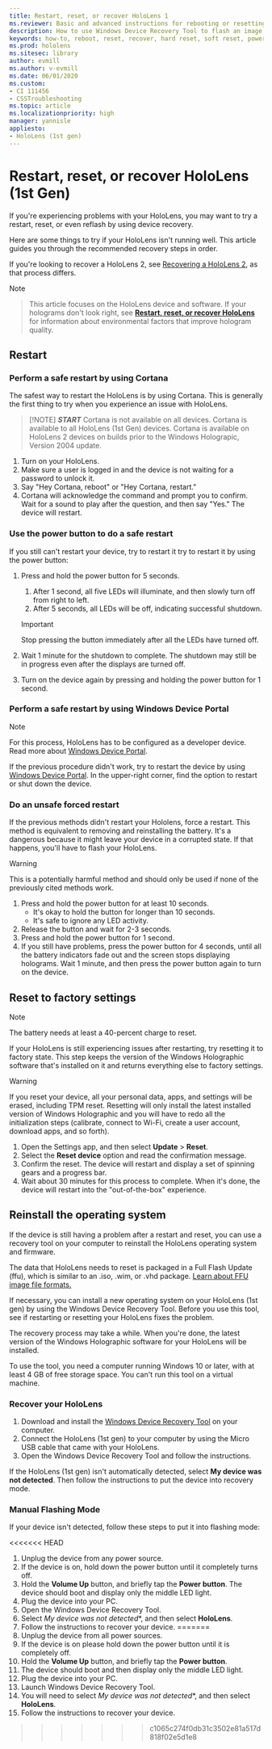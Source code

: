 ```yaml
---
title: Restart, reset, or recover HoloLens 1
ms.reviewer: Basic and advanced instructions for rebooting or resetting your HoloLens.
description: How to use Windows Device Recovery Tool to flash an image to HoloLens 1st Gen.
keywords: how-to, reboot, reset, recover, hard reset, soft reset, power cycle, HoloLens, shut down, wdrt, windows device recovery tool
ms.prod: hololens
ms.sitesec: library
author: evmill
ms.author: v-evmill
ms.date: 06/01/2020
ms.custom: 
- CI 111456
- CSSTroubleshooting
ms.topic: article
ms.localizationpriority: high
manager: yannisle
appliesto:
- HoloLens (1st gen)
---
```


# Restart, reset, or recover HoloLens (1st Gen)

If you're experiencing problems with your HoloLens, you may want to try a restart, reset, or even reflash by using device recovery.

Here are some things to try if your HoloLens isn't running well.  This article guides you through the recommended recovery steps in order.

If you're looking to recover a HoloLens 2, see [Recovering a HoloLens 2](https://docs.microsoft.com/hololens/hololens-recovery), as that process differs.

> [!NOTE]

> This article focuses on the HoloLens device and software. If your holograms don't look right, see **[Restart, reset, or recover HoloLens](hololens-environment-considerations.md)** for information about environmental factors that improve hologram quality.

## Restart

### Perform a safe restart by using Cortana

The safest way to restart the HoloLens is by using Cortana. This is generally the first thing to try when you experience an issue with HoloLens.

> [!NOTE]  ***START***
> Cortana is not available on all devices. Cortana is available to all HoloLens (1st Gen) devices. Cortana is available on HoloLens 2 devices on builds prior to the Windows Holograpic, Version 2004 update.

1. Turn on your HoloLens.
1. Make sure a user is logged in and the device is not waiting for a password to unlock it.
2. Say "Hey Cortana, reboot" or "Hey Cortana, restart."
3. Cortana will acknowledge the command and prompt you to confirm. Wait for a sound to play after the question, and then say "Yes." The device will restart.

### Use the power button to do a safe restart

If you still can't restart your device, try to restart it try to restart it by using the power button:

1. Press and hold the power button for 5 seconds.
   1. After 1 second, all five LEDs will illuminate, and then slowly turn off from right to left.
     1. After 5 seconds, all LEDs will be off, indicating successful shutdown.
      
   > [!IMPORTANT]
   > Stop pressing the button immediately after all the LEDs have turned off.
1. Wait 1 minute for the shutdown to complete. The shutdown may still be in progress even after the displays are turned off.
2. Turn on the device again by pressing and holding the power button for 1 second.

### Perform a safe restart by using Windows Device Portal

> [!NOTE]
> For this process, HoloLens has to be configured as a developer device. 
> Read more about [Windows Device Portal](https://docs.microsoft.com/windows/mixed-reality/using-the-windows-device-portal).

If the previous procedure didn't work, try to restart the device by using [Windows Device Portal](https://docs.microsoft.com/windows/mixed-reality/using-the-windows-device-portal). In the upper-right corner, find the option to restart or shut down the device.

### Do an unsafe forced restart

If the previous methods didn't restart your Hololens, force a restart. This method is equivalent to removing and reinstalling the battery. It's a dangerous because it might leave your device in a corrupted state.  If that happens, you'll have to flash your HoloLens.  

> [!WARNING]
> This is a potentially harmful method and should only be used if none of the previously cited methods work.

1. Press and hold the power button for at least 10 seconds.
   - It's okay to hold the button for longer than 10 seconds.
   - It's safe to ignore any LED activity.
1. Release the button and wait for 2-3 seconds.
1. Press and hold the power button for 1  second.
1. If you still have problems, press the power button for 4 seconds, until all the battery indicators fade out and the screen stops displaying holograms. Wait 1 minute, and then press the power button again to turn on the device.

## Reset to factory settings

> [!NOTE]
> The battery needs at least a 40-percent charge to reset.

If your HoloLens is still experiencing issues after restarting, try resetting it to factory state. This step keeps the version of the Windows Holographic software that's installed on it and returns everything else to factory settings.

>[!WARNING]
> If you reset your device, all your personal data, apps, and settings will be erased, including TPM reset. Resetting will only install the latest installed version of Windows Holographic and you will have to redo all the initialization steps (calibrate, connect to Wi-Fi, create a user account, download apps, and so forth).

1. Open the Settings app, and then select **Update** > **Reset**.
1. Select the **Reset device** option and read the confirmation message.
1. Confirm the reset. The device will restart and display a set of spinning gears and a progress bar.
1. Wait about 30 minutes for this process to complete. When it's done, the device will restart into the "out-of-the-box" experience.

## Reinstall the operating system

If the device is still having a problem after a restart and reset, you can use a recovery tool on your computer to reinstall the HoloLens operating system and firmware.  

The data that HoloLens needs to reset is packaged in a Full Flash Update (ffu), which is similar to an .iso, .wim, or .vhd package.  [Learn about FFU image file formats.](https://docs.microsoft.com/windows-hardware/manufacture/desktop/wim-vs-ffu-image-file-formats)

If necessary, you can install a new operating system on your HoloLens (1st gen) by using the Windows Device Recovery Tool. Before you use this tool, see if restarting or resetting your HoloLens fixes the problem.

The recovery process may take a while.  When you're done, the latest version of the Windows Holographic software for your HoloLens will be installed.

To use the tool, you need a computer running Windows 10 or later, with at least 4 GB of free storage space.  You can't run this tool on a virtual machine.

### Recover your HoloLens

1. Download and install the [Windows Device Recovery Tool](https://support.microsoft.com/help/12379/windows-10-mobile-device-recovery-tool-faq) on your computer.
1. Connect the HoloLens (1st gen) to your computer by using the Micro USB cable that came with your HoloLens.
1. Open the Windows Device Recovery Tool and follow the instructions.

If the HoloLens (1st gen) isn't automatically detected, select **My device was not detected**. Then follow the instructions to put the device into recovery mode.

### Manual Flashing Mode

If your device isn't detected, follow these steps to put it into flashing mode:

<<<<<<< HEAD
1. Unplug the device from any power source.
1. If the device is on, hold down the power button until it completely turns off.
2. Hold the **Volume Up** button, and briefly tap the **Power button**. The device should boot and display only the middle LED light.
3. Plug the device into your PC.
4. Open the Windows Device Recovery Tool.
5. Select *My device was not detected**, and then select **HoloLens**. 
6. Follow the instructions to recover your device.
=======
1. Unplug the device from all power sources.
1. If the device is on please hold down the power button until it is completely off.
1. Hold the **Volume Up** button, and briefly tap the **Power button**. 
1. The device should boot and then display only the middle LED light.
1. Plug the device into your PC.
1. Launch Windows Device Recovery Tool.
1. You will need to select *My device was not detected**, and then select **HoloLens**. 
1. Follow the instructions to recover your device.
>>>>>>> c1065c274f0db31c3502e81a517d818f02e5d1e8
